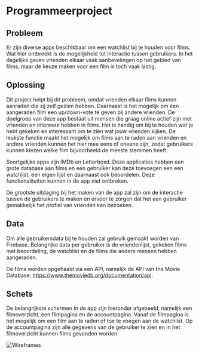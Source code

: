 # Programmeerproject

## Probleem
Er zijn diverse apps beschikbaar om een watchlist bij te houden voor films. Wat hier ontbreekt is de mogelijkheid tot interactie tussen gebruikers. In het dagelijks geven vrienden elkaar vaak aanbevelingen op het gebied van films, maar de keuze maken voor een film is toch vaak lastig. 

## Oplossing
Dit project helpt bij dit probleem, omdat vrienden elkaar films kunnen aanraden die zij zelf gezien hebben. Daarnaast is het mogelijk om een aangeraden film een up/down-vote te geven bij andere vrienden. De doelgroep van deze app bestaat uit mensen die graag online actief zijn met vrienden en interesse hebben in films. Het is handig om bij te houden wat je hebt gekeken en interessant om te zien wat jouw vrienden kijken. De leukste functie maakt het mogelijk om films aan te raden aan vrienden en andere vrienden kunnen het hier mee eens of oneens zijn, zodat gebruikers kunnen kiezen welke film bijvoorbeeld de meeste stemmen heeft. 

Soortgelijke apps zijn IMDb en Letterboxd. Deze applicaties hebben een grote database aan films en een gebruiker kan deze toevoegen een een watchlist, een eigen lijst en daarnaast ook beoordelen. Deze functionaliteiten kunnen in de app niet ontbreken.

De grootste uitdaging bij het maken van de app zal zijn om de interactie tussen de gebruikers te maken en ervoor te zorgen dat het een gebruiker gemakkelijk het profiel van vrienden kan bezoeken.

## Data
Om alle gebruikersdata bij te houden zal gebruik gemaakt worden van Firebase. Belangrijke data per gebruiker is de vriendenlijst, gekeken films met beoordeling, de watchlist en de films die andere mensen hebben aangeraden.

De films worden opgehaald via een API, namelijk de API van the Movie Database: https://www.themoviedb.org/documentation/api.

## Schets
De belangrijkste schermen in de app zijn hieronder afgebeeld, namelijk een filmoverzicht, een filmpagina en de accountpagina. Vanaf de filmpagina is het mogelijk om een film aan te raden of toe te voegen aan de watchlist. Op de accountpagina zijn alle gegevens van de gebruiker te zien en in het filmoverzicht kunnen films gevonden worden. 

![Wireframes](https://i.imgur.com/G0O8iSe.png)
